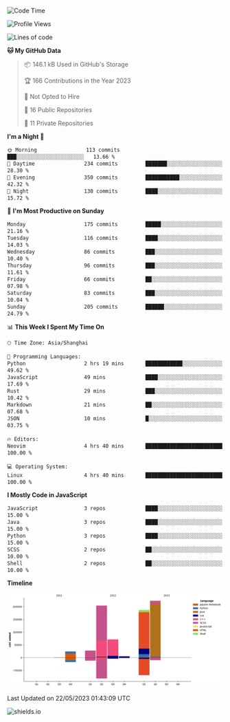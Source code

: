 <!--START_SECTION:waka-->
![Code Time](http://img.shields.io/badge/Code%20Time-279%20hrs%205%20mins-blue)

![Profile Views](http://img.shields.io/badge/Profile%20Views-0-blue)

![Lines of code](https://img.shields.io/badge/From%20Hello%20World%20I%27ve%20Written-745.4%20thousand%20lines%20of%20code-blue)

**🐱 My GitHub Data** 

> 📦 146.1 kB Used in GitHub's Storage 
 > 
> 🏆 166 Contributions in the Year 2023
 > 
> 🚫 Not Opted to Hire
 > 
> 📜 16 Public Repositories 
 > 
> 🔑 11 Private Repositories 
 > 
**I'm a Night 🦉** 

```text
🌞 Morning                113 commits         ███░░░░░░░░░░░░░░░░░░░░░░   13.66 % 
🌆 Daytime                234 commits         ███████░░░░░░░░░░░░░░░░░░   28.30 % 
🌃 Evening                350 commits         ███████████░░░░░░░░░░░░░░   42.32 % 
🌙 Night                  130 commits         ████░░░░░░░░░░░░░░░░░░░░░   15.72 % 
```
📅 **I'm Most Productive on Sunday** 

```text
Monday                   175 commits         █████░░░░░░░░░░░░░░░░░░░░   21.16 % 
Tuesday                  116 commits         ████░░░░░░░░░░░░░░░░░░░░░   14.03 % 
Wednesday                86 commits          ███░░░░░░░░░░░░░░░░░░░░░░   10.40 % 
Thursday                 96 commits          ███░░░░░░░░░░░░░░░░░░░░░░   11.61 % 
Friday                   66 commits          ██░░░░░░░░░░░░░░░░░░░░░░░   07.98 % 
Saturday                 83 commits          ███░░░░░░░░░░░░░░░░░░░░░░   10.04 % 
Sunday                   205 commits         ██████░░░░░░░░░░░░░░░░░░░   24.79 % 
```


📊 **This Week I Spent My Time On** 

```text
🕑︎ Time Zone: Asia/Shanghai

💬 Programming Languages: 
Python                   2 hrs 19 mins       ████████████░░░░░░░░░░░░░   49.62 % 
JavaScript               49 mins             ████░░░░░░░░░░░░░░░░░░░░░   17.69 % 
Rust                     29 mins             ███░░░░░░░░░░░░░░░░░░░░░░   10.42 % 
Markdown                 21 mins             ██░░░░░░░░░░░░░░░░░░░░░░░   07.68 % 
JSON                     10 mins             █░░░░░░░░░░░░░░░░░░░░░░░░   03.75 % 

🔥 Editors: 
Neovim                   4 hrs 40 mins       █████████████████████████   100.00 % 

💻 Operating System: 
Linux                    4 hrs 40 mins       █████████████████████████   100.00 % 
```

**I Mostly Code in JavaScript** 

```text
JavaScript               3 repos             ████░░░░░░░░░░░░░░░░░░░░░   15.00 % 
Java                     3 repos             ████░░░░░░░░░░░░░░░░░░░░░   15.00 % 
Python                   3 repos             ████░░░░░░░░░░░░░░░░░░░░░   15.00 % 
SCSS                     2 repos             ██░░░░░░░░░░░░░░░░░░░░░░░   10.00 % 
Shell                    2 repos             ██░░░░░░░░░░░░░░░░░░░░░░░   10.00 % 
```



**Timeline**

![Lines of Code chart](https://raw.githubusercontent.com/kopp4/kopp4/main/assets/bar_graph.png)


 Last Updated on 22/05/2023 01:43:09 UTC
<!--END_SECTION:waka-->
![shields.io](https://img.shields.io/github/commit-activity/w/kopp4/kopp4?color=g&label=abusing%20bot&style=flat-square)
